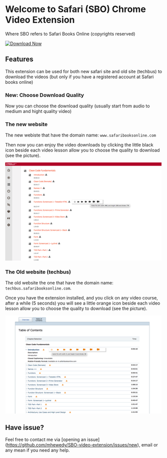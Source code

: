 # Welcome to Safari (SBO) Chrome Video Extension

Where SBO refers to Safari Books Online (copyrights reserved)

[![Download Now](https://developer.chrome.com/webstore/images/ChromeWebStore_BadgeWBorder_v2_340x96.png)](https://chrome.google.com/webstore/detail/safari-books-online-video/ihgjlggckknakenjhgmfgaoalflhfihl)

## Features

This extension can be used for both new safari site and old site (techbus) to download the videos (but only if you have a registered account at Safari books online)

### New: Choose Download Quality
Now you can choose the download quality (usually start from audio to medium and hight quality video)

### The new website
The new webiste that have the domain name: `www.safaribooksonline.com`

Then now you can enjoy the video downloads by clicking the little black icon beside each video lesson allow you to choose the quality to download (see the picture).


<img src="./docs/new.png" width="500">

### The Old website (techbus)

The old website the one that have the domain name: `techbus.safaribooksonline.com`.

Once you have the extension installed, and you click on any video course, after a while (5 seconds) you will see a little orange icon beside each video lesson allow you to choose the quality to download (see the picture).

<img src="./docs/techbus.png" width="500">


## Have issue?
Feel free to contact me via [opening an issue] (https://github.com/mhewedy/SBO-video-extension/issues/new), email or any mean if you need any help.
